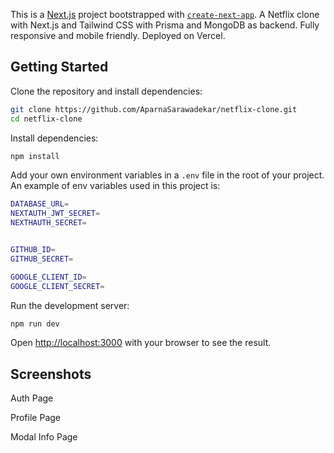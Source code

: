 This is a [Next.js](https://nextjs.org/) project bootstrapped with [`create-next-app`](https://github.com/vercel/next.js/tree/canary/packages/create-next-app). A Netflix clone with Next.js and Tailwind CSS with Prisma and MongoDB as backend. Fully responsive and mobile friendly. Deployed on Vercel.

## Getting Started

Clone the repository and install dependencies:

```bash
git clone https://github.com/AparnaSarawadekar/netflix-clone.git
cd netflix-clone
```

Install dependencies:

```bash
npm install
```

Add your own environment variables in a `.env` file in the root of your project. An example of env variables used in this project is:

```bash
DATABASE_URL=
NEXTAUTH_JWT_SECRET=
NEXTHAUTH_SECRET=


GITHUB_ID=
GITHUB_SECRET=

GOOGLE_CLIENT_ID=
GOOGLE_CLIENT_SECRET=
```

Run the development server:

```bash
npm run dev
```

Open [http://localhost:3000](http://localhost:3000) with your browser to see the result.

## Screenshots

Auth Page

Profile Page

Modal Info Page
